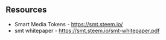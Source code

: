 ## Resources
* Smart Media Tokens - https://smt.steem.io/
* smt whitepaper - https://smt.steem.io/smt-whitepaper.pdf
